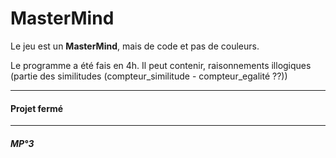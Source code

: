 # MasterMind

Le jeu est un **MasterMind**, mais de code et pas de couleurs.

Le programme a été fais en 4h. Il peut contenir, raisonnements illogiques (partie des similitudes (compteur_similitude - compteur_egalité ??))

---
#### Projet fermé
---

##### MP°3


